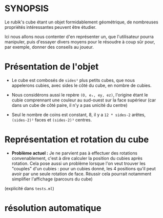 # SYNOPSIS
Le rubik's cube étant un objet formidablement géométrique, de nombreuses propriétés intéressantes peuvent être étudier.

Ici nous allons nous contenter d'en représenter un, que l'utilisateur pourra manipuler, puis d'essayer divers moyens pour le résoudre à coup sûr pour, par exemple, donner des conseils au joueur. 

# Présentation de l'objet 
* Le cube est combosés de `sides³` plus petits cubes, que nous appelerons cubies, avec sides le côté du cube, en nombre de cubies.
* Nous considérons aussi le repère `(O, eₓ, ey, ez)`, l'origine étant le cubie comprennant une couleur au sud-ouest sur la face supérieur (car dans un cube de côté paire, il n'y a pas unicité du centre)

* Seul le nombre de coins est constant, 8, il y a `12 * sides-2` arêtes, `(sides-2)²` faces et `(sides-2)³` centres.

# Représentation et rotation du cube


* __Problème actuel :__
Je ne parvient pas à effectuer des rotations convenablement, c'est à dire calculer la position du cubies après rotation.
Cela pose aussi un problème lorsque l'on veut trouver les "couples" d'un cubies : pour un cubies donné, les 4 positions qu'il peut avoir par une seule rotation de face.
Réussir cela pourrait notamment simplifier l'affichage (parcours du cube)

(explicité dans `tests.ml`)

# résolution automatique

